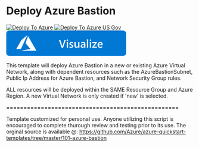 # Deploy Azure Bastion

[![Deploy To Azure](https://raw.githubusercontent.com/bahnhacker/AzureTemplates/master/deploytoazure.svg?sanitize=true)](https://portal.azure.com/#create/Microsoft.Template/uri/https%3A%2F%2Fraw.githubusercontent.com%2Fbahnhacker%2FAzureTemplates%2Fmaster%2FBastion-Deploy%2Fazuredeploy.json)
[![Deploy To Azure US Gov](https://raw.githubusercontent.com/bahnhacker/AzureTemplates/master/deploytoazuregov.svg?sanitize=true)](https://portal.azure.us/#create/Microsoft.Template/uri/https%3A%2F%2Fraw.githubusercontent.com%2Fbahnhacker%2FAzureTemplates%2Fmaster%2FBastion-Deploy%2Fazuredeploy.json)
[![Visualize](https://raw.githubusercontent.com/Azure/azure-quickstart-templates/master/1-CONTRIBUTION-GUIDE/images/visualizebutton.svg?sanitize=true)](http://armviz.io/#/?load=https%3A%2F%2Fraw.githubusercontent.com%2FAzure%2FAzureTemplates%2Fmaster%2FBastion-Deploy%2Fazuredeploy.json)


This template will deploy Azure Bastion in a new or existing Azure Virtual Network, along with dependent resources such as the AzureBastionSubnet, Public Ip Address for Azure Bastion, and Network Security Group rules.

ALL resources will be deployed within the SAME Resource Group and Azure Region. A new Virtual Network is only created if 'new' is selected.


==================================================

Template customized for personal use. Anyone utilizing this script is encouraged to complete thurough review and testing prior to its use. 
The orginal source is available @: https://github.com/Azure/azure-quickstart-templates/tree/master/101-azure-bastion
